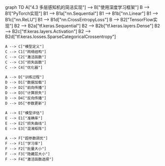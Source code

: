graph TD
    A["4.3 多层感知机的简洁实现"] --> B["使用深度学习框架"]
    B --> B1["PyTorch实现"]
    B1 --> B1a["nn.Sequential"]
    B1 --> B1b["nn.Linear"]
    B1 --> B1c["nn.ReLU"]
    B1 --> B1d["nn.CrossEntropyLoss"]
    B --> B2["TensorFlow实现"]
    B2 --> B2a["tf.keras.Sequential"]
    B2 --> B2b["tf.keras.layers.Dense"]
    B2 --> B2c["tf.keras.layers.Activation"]
    B2 --> B2d["tf.keras.losses.SparseCategoricalCrossentropy"]
    
    A --> C["模型定义"]
    C --> C1["网络结构"]
    C --> C2["激活函数"]
    C --> C3["损失函数"]
    C --> C4["优化器"]
    
    A --> D["训练过程"]
    D --> D1["数据加载"]
    D --> D2["前向传播"]
    D --> D3["计算损失"]
    D --> D4["反向传播"]
    D --> D5["参数更新"]
    
    A --> E["模型评估"]
    E --> E1["准确率"]
    E --> E2["损失曲线"]
    E --> E3["混淆矩阵"]
    
    A --> F["超参数调优"]
    F --> F1["学习率"]
    F --> F2["批量大小"]
    F --> F3["隐藏层大小"]
    F --> F4["激活函数选择"] 